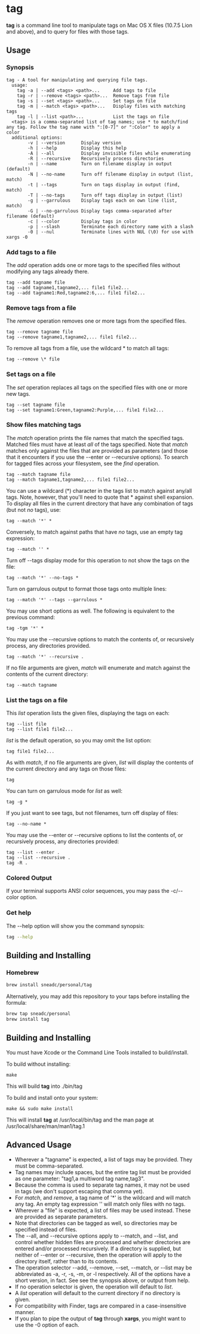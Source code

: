 # tag

**tag** is a command line tool to manipulate tags on Mac OS X files (10.7.5 Lion and above), and to query for files with those tags.

## Usage

### Synopsis

    tag - A tool for manipulating and querying file tags.
      usage:
        tag -a | --add <tags> <path>...     Add tags to file
        tag -r | --remove <tags> <path>...  Remove tags from file
        tag -s | --set <tags> <path>...     Set tags on file
        tag -m | --match <tags> <path>...   Display files with matching tags
        tag -l | --list <path>...           List the tags on file
      <tags> is a comma-separated list of tag names; use * to match/find any tag. Follow the tag name with ":[0-7]" or ":Color" to apply a color  
      additional options:
            -v | --version      Display version
            -h | --help         Display this help
            -A | --all          Display invisible files while enumerating
            -R | --recursive    Recursively process directories
            -n | --name         Turn on filename display in output (default)
            -N | --no-name      Turn off filename display in output (list, match)
            -t | --tags         Turn on tags display in output (find, match)
            -T | --no-tags      Turn off tags display in output (list)
            -g | --garrulous    Display tags each on own line (list, match)
            -G | --no-garrulous Display tags comma-separated after filename (default)
            -c | --color        Display tags in color
            -p | --slash        Terminate each directory name with a slash
            -0 | --nul          Terminate lines with NUL (\0) for use with xargs -0

### Add tags to a file

The *add* operation adds one or more tags to the specified files without modifying any tags already there.

    tag --add tagname file
    tag --add tagname1,tagname2,... file1 file2...
    tag --add tagname1:Red,tagname2:6,... file1 file2...

### Remove tags from a file

The *remove* operation removes one or more tags from the specified files.

    tag --remove tagname file
    tag --remove tagname1,tagname2,... file1 file2...

To remove all tags from a file, use the wildcard \* to match all tags:

    tag --remove \* file

### Set tags on a file

The *set* operation replaces all tags on the specified files with one or more new tags.

    tag --set tagname file
    tag --set tagname1:Green,tagname2:Purple,... file1 file2...

### Show files matching tags

The *match* operation prints the file names that match the specified tags. Matched files must have at least *all* of the tags specified. Note that *match* matches only against the files that are provided as parameters (and those that it encounters if you use the --enter or --recursive options). To search for tagged files across your filesystem, see the *find* operation.

    tag --match tagname file
    tag --match tagname1,tagname2,... file1 file2...

You can use a wildcard (*) character in the tags list to match against any/all tags. Note, however, that you'll need to quote that * against shell expansion. To display all files in the current directory that have any combination of tags (but not *no* tags), use:

    tag --match '*' *

Conversely, to match against paths that have *no* tags, use an empty tag expression:

    tag --match '' *

Turn off --tags display mode for this operation to not show the tags on the file:

    tag --match '*' --no-tags *

Turn on garrulous output to format those tags onto multiple lines:

    tag --match '*' --tags --garrulous *

You may use short options as well. The following is equivalent to the previous command:

    tag -tgm '*' *

You may use the --recursive options to match the contents of, or recursively process, any directories provided.

    tag --match '*' --recursive .

If no file arguments are given, *match* will enumerate and match against the contents of the current directory:

    tag --match tagname

### List the tags on a file

This *list* operation lists the given files, displaying the tags on each:

    tag --list file
    tag --list file1 file2...

*list* is the default operation, so you may omit the list option:

    tag file1 file2...

As with *match*, if no file arguments are given, *list* will display the contents of the current directory and any tags on those files:

    tag

You can turn on garrulous mode for *list* as well:

    tag -g *

If you just want to see tags, but not filenames, turn off display of files:

    tag --no-name *

You may use the --enter or --recursive options to list the contents of, or recursively process, any directories provided:

    tag --list --enter .
    tag --list --recursive .
    tag -R .

### Colored Output

If your terminal supports ANSI color sequences, you may pass the -c/--color option.

### Get help

The --help option will show you the command synopsis:

```bash
tag --help
```

## Building and Installing


### Homebrew

```bash
brew install sneadc/personal/tag
```

Alternatively, you may add this repository to your taps before installing the
formula:

```bash
brew tap sneadc/personal
brew install tag
```

Building and Installing
---
You must have Xcode or the Command Line Tools installed to build/install.

To build without installing:

```
make
```

This will build **tag** into ./bin/tag

To build and install onto your system:

```
make && sudo make install
```

This will install **tag** at /usr/local/bin/tag and the man page at /usr/local/share/man/man1/tag.1

## Advanced Usage

- Wherever a "tagname" is expected, a list of tags may be provided. They must be comma-separated.
- Tag names may include spaces, but the entire tag list must be provided as one parameter: "tag1,a multiword tag name,tag3".
- Because the comma is used to separate tag names, it may not be used in tags (we don't support escaping that comma yet).
- For *match*, and *remove*, a tag name of '\*' is the wildcard and will match any tag. An empty tag expression '' will match only files with no tags.
- Wherever a "file" is expected, a list of files may be used instead. These are provided as separate parameters.
- Note that directories can be tagged as well, so directories may be specified instead of files.
- The --all, and --recursive options apply to --match, and --list, and control whether hidden files are processed and whether directories are entered and/or processed recursively. If a directory is supplied, but neither of --enter or --recursive, then the operation will apply to the directory itself, rather than to its contents.
- The operation selector --add, --remove, --set, --match, or --list may be abbreviated as -a, -r, -s, -m, or -l respectively. All of the options have a short version, in fact. See see the synopsis above, or output from help.
- If no operation selector is given, the operation will default to *list*.
- A *list* operation will default to the current directory if no directory is given.
- For compatibility with Finder, tags are compared in a case-insensitive manner.
- If you plan to pipe the output of **tag** through **xargs**, you might want to use the -0 option of each.

